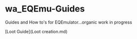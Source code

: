 # wa_EQEmu-Guides
Guides and How to's for EQEmulator...organic work in progress

[Loot Guide](Loot creation.md)
